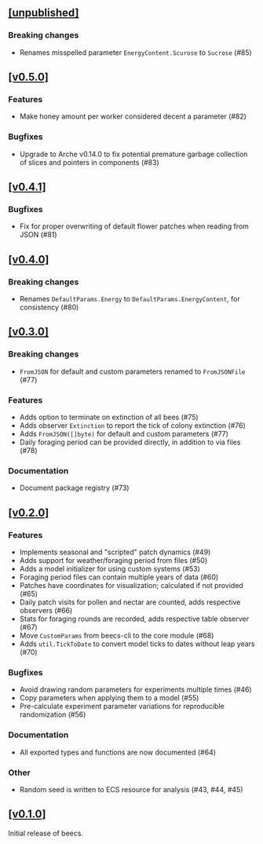 ## [[unpublished]](https://github.com/mlange-42/beecs/compare/v0.5.0...main)

### Breaking changes

* Renames misspelled parameter `EnergyContent.Scurose` to `Sucrose` (#85)

## [[v0.5.0]](https://github.com/mlange-42/beecs/compare/v0.4.1...v0.5.0)

### Features

* Make honey amount per worker considered decent a parameter (#82)

### Bugfixes

* Upgrade to Arche v0.14.0 to fix potential premature garbage collection of slices and pointers in components (#83)

## [[v0.4.1]](https://github.com/mlange-42/beecs/compare/v0.4.0...v0.4.1)

### Bugfixes

* Fix for proper overwriting of default flower patches when reading from JSON (#81)

## [[v0.4.0]](https://github.com/mlange-42/beecs/compare/v0.3.0...v0.4.0)

### Breaking changes

* Renames `DefaultParams.Energy` to `DefaultParams.EnergyContent`, for consistency (#80)

## [[v0.3.0]](https://github.com/mlange-42/beecs/compare/v0.2.0...v0.3.0)

### Breaking changes

* `FromJSON` for default and custom parameters renamed to `FromJSONFile` (#77)

### Features

- Adds option to terminate on extinction of all bees (#75)
- Adds observer `Extinction` to report the tick of colony extinction (#76)
- Adds `FromJSON([]byte)` for default and custom parameters (#77)
- Daily foraging period can be provided directly, in addition to via files (#78)

### Documentation

- Document package registry (#73)

## [[v0.2.0]](https://github.com/mlange-42/beecs/compare/v0.1.0...v0.2.0)

### Features

- Implements seasonal and "scripted" patch dynamics (#49)
- Adds support for weather/foraging period from files (#50)
- Adds a model initializer for using custom systems (#53)
- Foraging period files can contain multiple years of data (#60)
- Patches have coordinates for visualization; calculated if not provided (#65)
- Daily patch visits for pollen and nectar are counted, adds respective observers (#66)
- Stats for foraging rounds are recorded, adds respective table observer (#67)
- Move `CustomParams` from beecs-cli to the core module (#68)
- Adds `util.TickToDate` to convert model ticks to dates without leap years (#70)

### Bugfixes

- Avoid drawing random parameters for experiments multiple times (#46)
- Copy parameters when applying them to a model (#55)
- Pre-calculate experiment parameter variations for reproducible randomization (#56)

### Documentation

- All exported types and functions are now documented (#64)

### Other

- Random seed is written to ECS resource for analysis (#43, #44, #45)

## [[v0.1.0]](https://github.com/mlange-42/beecs/tree/v0.1.0)

Initial release of beecs.
